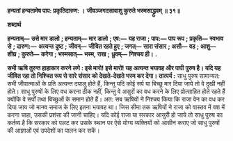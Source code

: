 **हन्यतां हन्यतामेष पाप: प्रकृतिदारुण: ।** **जीवञ्जगदसावाशु कुरुते भस्मसाद्ध्रुवम् ॥ ३१॥** 

**शब्दार्थ** 

**हन्यताम्—** **उसे मार डालो** **; हन्यताम्—** **मार डालो** **; एष:—** **यह राजा** **; पाप:—** **पाप रूप** **; प्रकृति—** **स्वभाव से** **; दारुण:—** **अत्यन्त** **दुष्ट** **; जीवन्—** **जीवित रहते हुए** **; जगत्—** **सारा संसार** **; असौ—** **वह** **; आशु—** **शीघ्र** **; कुरुते—** **करेगा** **; भस्मसात्—** **भस्म, राख** **;** **ध्रुवम्—** **निश्चय ही।** **.** 

**सभी ऋषि तुरन्त हाहाकार करने लगे : इसे मारो! इसे मारो! यह अत्यन्त भयावह और पापी** **पुरुष है। यदि यह जीवित रहा तो निश्चित रूप से सारे संसार को देखते-देखते भस्म कर देगा।** **तात्पर्य :** साधु पुरुष सामान्यत: सभी जीवात्माओं के प्रति अत्यन्त दयालु होते हैं, किन्तु यदि कोई सर्प या बिच्छू मार दिया जाये तो वे दुखी नहीं होते। साधु पुरुषों के लिए वध करना ठीक नहीं, किन्तु वे असुरों का वध करने के लिए प्रोत्साहित होते रहते हैं क्योंकि वे सर्पों तथा बिच्छुओं के समान होते हैं। अत: सब ऋषियों ने निश्चय किया कि राजा वेन का वध कर दिया जाय जो मानव समाज के लिए इतना भयावह था। जिस सीमा तक ऋषियों ने राजा को वास्तव में वश में करना चाहा, उसकी प्रशंसा की जानी चाहिए। यदि कोई राजा या सरकार आसुरी हो जाये तो साधु पुरुष का कर्तव्य है कि सरकार को पलट कर उसके स्थान पर ऐसे योग्य व्यक्तियों को आसीन कराए जो साधु पुरुषों की आज्ञाओं एवं उपदेशों का पालन कर सकें।  